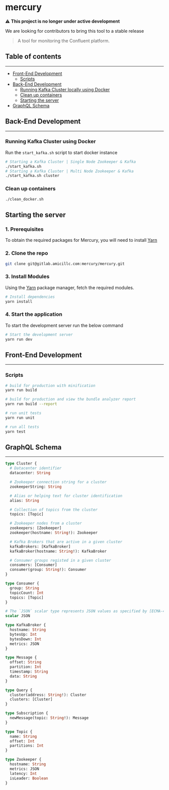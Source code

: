 # mercury

⚠️ **This project is no longer under active development**

We are looking for contributors to bring this tool to a stable release

> A tool for monitoring the Confluent platform.

## Table of contents
---
- [Front-End Development](#front-end-development)
  - [Scripts](#scripts)
- [Back-End Development](#back-end-development)
  - [Running Kafka Cluster locally using Docker](#running-kafka-cluster-using-docker)
  - [Clean up containers](#clean-up-containers)
  - [Starting the server](#starting-the-server)
- [GraphQL Schema](#graphql-schema)

## Back-End Development
---
### Running Kafka Cluster using Docker

Run the `start_kafka.sh` script to start docker instance
```bash
# Starting a Kafka Cluster | Single Node Zookeeper & Kafka
./start_kafka.sh
# Starting a Kafka Cluster | Multi Node Zookeeper & Kafka
./start_kafka.sh cluster
```

### Clean up containers
```bash
./clean_docker.sh
```

## Starting the server

### 1. Prerequisites
To obtain the required packages for Mercury, you will need to install [Yarn](https://yarnpkg.com/)

### 2. Clone the repo
```bash
git clone git@gitlab.amicillc.com:mercury/mercury.git
```

### 3. Install Modules
Using the [Yarn](https://yarnpkg.com/) package manager, fetch the required modules.
```bash
# Install dependencies
yarn install
```

### 4. Start the application
To start the development server run the below command
```bash
# Start the development server
yarn run dev
```

## Front-End Development
---
### Scripts

``` bash
# build for production with minification
yarn run build

# build for production and view the bundle analyzer report
yarn run build --report

# run unit tests
yarn run unit

# run all tests
yarn test
```

## GraphQL Schema
---
```graphql
type Cluster {
  # Datacenter identifier
  datacenter: String

  # Zookeeper connection string for a cluster
  zookeeperString: String

  # Alias or helping text for cluster identification
  alias: String

  # Collection of topics from the cluster
  topics: [Topic]

  # Zookeeper nodes from a cluster
  zookeepers: [Zookeeper]
  zookeeper(hostname: String!): Zookeeper

  # Kafka Brokers that are active in a given cluster
  kafkaBrokers: [KafkaBroker]
  kafkaBroker(hostname: String!): KafkaBroker

  # Consumer groups registed in a given cluster
  consumers: [Consumer]
  consumer(group: String!): Consumer
}

type Consumer {
  group: String
  topicCount: Int
  topics: [Topic]
}

# The `JSON` scalar type represents JSON values as specified by [ECMA-404](http://www.ecma-international.org/publications/files/ECMA-ST/ECMA-404.pdf).
scalar JSON

type KafkaBroker {
  hostname: String
  bytesUp: Int
  bytesDown: Int
  metrics: JSON
}

type Message {
  offset: String
  partition: Int
  timestamp: String
  data: String
}

type Query {
  cluster(address: String!): Cluster
  clusters: [Cluster]
}

type Subscription {
  newMessage(topic: String!): Message
}

type Topic {
  name: String
  offset: Int
  partitions: Int
}

type Zookeeper {
  hostname: String
  metrics: JSON
  latency: Int
  isLeader: Boolean
}
```

